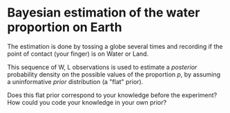 # Bayesian estimation of the water proportion on Earth

The estimation is done by tossing a globe several times and recording if the point of contact (your finger) is on Water or Land.

This sequence of W, L observations is used to estimate a *posterior* probability density on the possible values of the proportion $p$, by assuming a uninformative *prior* distribution (a "flat" prior).

Does this flat prior correspond to your knowledge before the experiment? How could you code your knowledge in your own prior? 
